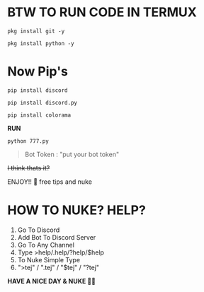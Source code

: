 # BTW TO RUN CODE IN TERMUX

``pkg install git -y``
 
``pkg install python -y``

# Now Pip's


```pip install discord```

```pip install discord.py```

```pip install colorama```

**RUN**

``python 777.py``

> Bot Token : "put your bot token"

~~I think thats it?~~

ENJOY!! 🫡 free tips and nuke

# HOW TO NUKE? HELP?

1. Go To Discord
2. Add Bot To Discord Server
3. Go To Any Channel
4. Type >help/.help/?help/$help
5. To Nuke Simple Type
6. ">tej" / ".tej" / "$tej" / "?tej"

**HAVE A NICE DAY & NUKE 👋🏻**
